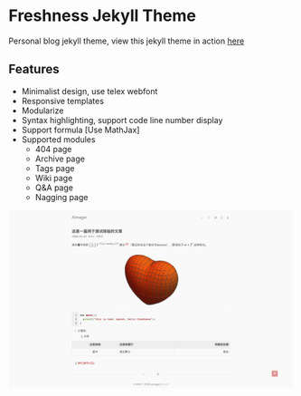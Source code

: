# Freshness Jekyll Theme

Personal blog jekyll theme, view this jekyll theme in action [here](http://blog.aimager.com)
## Features

* Minimalist design, use telex webfont
* Responsive templates
* Modularize
* Syntax highlighting, support code line number display
* Support formula \[Use MathJax\]
* Supported modules
    * 404 page
    * Archive page
    * Tags page
    * Wiki page
    * Q&A page
    * Nagging page

![](/img/template.png)